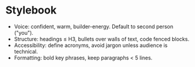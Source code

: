 # Stylebook
- Voice: confident, warm, builder-energy. Default to second person ("you").
- Structure: headings ≤ H3, bullets over walls of text, code fenced blocks.
- Accessibility: define acronyms, avoid jargon unless audience is technical.
- Formatting: bold key phrases, keep paragraphs < 5 lines.
